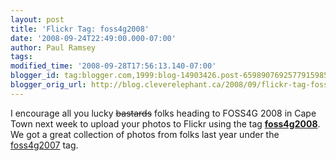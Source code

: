 ```yaml
---
layout: post
title: 'Flickr Tag: foss4g2008'
date: '2008-09-24T22:49:00.000-07:00'
author: Paul Ramsey
tags: 
modified_time: '2008-09-28T17:56:13.140-07:00'
blogger_id: tag:blogger.com,1999:blog-14903426.post-6598907692577915985
blogger_orig_url: http://blog.cleverelephant.ca/2008/09/flickr-tag-foss4g2008.html
---
```


I encourage all you lucky <strike>bastards</strike> folks heading to FOSS4G 2008 in Cape Town next week to upload your photos to Flickr using the tag **[foss4g2008](http://flickr.com/photos/tags/foss4g2008)**. We got a great collection of photos from folks last year under the [foss4g2007](http://flickr.com/search/?q=foss4g2007&m=tags&s=int) tag.

